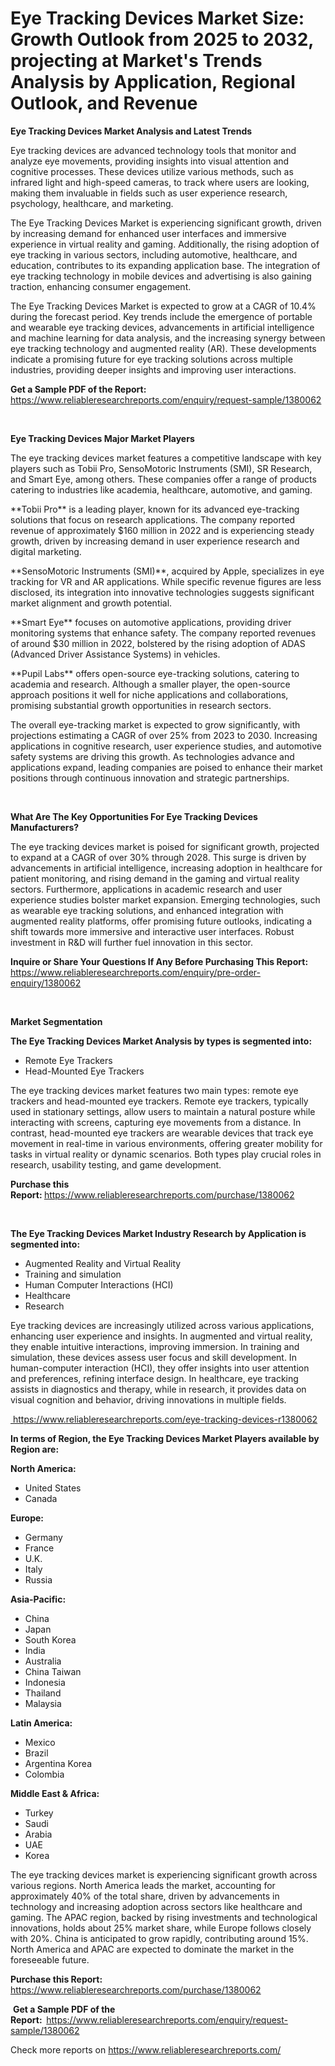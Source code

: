 <p><h1>Eye Tracking Devices Market Size: Growth Outlook from 2025 to 2032, projecting at Market's Trends Analysis by Application, Regional Outlook, and Revenue</h1></p><p><strong>Eye Tracking Devices Market Analysis and Latest Trends</strong></p>
<p><p>Eye tracking devices are advanced technology tools that monitor and analyze eye movements, providing insights into visual attention and cognitive processes. These devices utilize various methods, such as infrared light and high-speed cameras, to track where users are looking, making them invaluable in fields such as user experience research, psychology, healthcare, and marketing.</p><p>The Eye Tracking Devices Market is experiencing significant growth, driven by increasing demand for enhanced user interfaces and immersive experience in virtual reality and gaming. Additionally, the rising adoption of eye tracking in various sectors, including automotive, healthcare, and education, contributes to its expanding application base. The integration of eye tracking technology in mobile devices and advertising is also gaining traction, enhancing consumer engagement.</p><p>The Eye Tracking Devices Market is expected to grow at a CAGR of 10.4% during the forecast period. Key trends include the emergence of portable and wearable eye tracking devices, advancements in artificial intelligence and machine learning for data analysis, and the increasing synergy between eye tracking technology and augmented reality (AR). These developments indicate a promising future for eye tracking solutions across multiple industries, providing deeper insights and improving user interactions.</p></p>
<p><strong>Get a Sample PDF of the Report:&nbsp;</strong> <a href="https://www.reliableresearchreports.com/enquiry/request-sample/1380062?utm_campaign=2205&utm_medium=2&utm_source=Github&utm_content=ia&utm_term=21022025&utm_id=eye-tracking-devices">https://www.reliableresearchreports.com/enquiry/request-sample/1380062</a></p>
<p>&nbsp;</p>
<p><strong>Eye Tracking Devices Major Market Players</strong></p>
<p><p>The eye tracking devices market features a competitive landscape with key players such as Tobii Pro, SensoMotoric Instruments (SMI), SR Research, and Smart Eye, among others. These companies offer a range of products catering to industries like academia, healthcare, automotive, and gaming.</p><p>**Tobii Pro** is a leading player, known for its advanced eye-tracking solutions that focus on research applications. The company reported revenue of approximately $160 million in 2022 and is experiencing steady growth, driven by increasing demand in user experience research and digital marketing.</p><p>**SensoMotoric Instruments (SMI)**, acquired by Apple, specializes in eye tracking for VR and AR applications. While specific revenue figures are less disclosed, its integration into innovative technologies suggests significant market alignment and growth potential.</p><p>**Smart Eye** focuses on automotive applications, providing driver monitoring systems that enhance safety. The company reported revenues of around $30 million in 2022, bolstered by the rising adoption of ADAS (Advanced Driver Assistance Systems) in vehicles.</p><p>**Pupil Labs** offers open-source eye-tracking solutions, catering to academia and research. Although a smaller player, the open-source approach positions it well for niche applications and collaborations, promising substantial growth opportunities in research sectors.</p><p>The overall eye-tracking market is expected to grow significantly, with projections estimating a CAGR of over 25% from 2023 to 2030. Increasing applications in cognitive research, user experience studies, and automotive safety systems are driving this growth. As technologies advance and applications expand, leading companies are poised to enhance their market positions through continuous innovation and strategic partnerships.</p></p>
<p>&nbsp;</p>
<p><strong>What Are The Key Opportunities For Eye Tracking Devices Manufacturers?</strong></p>
<p><p>The eye tracking devices market is poised for significant growth, projected to expand at a CAGR of over 30% through 2028. This surge is driven by advancements in artificial intelligence, increasing adoption in healthcare for patient monitoring, and rising demand in the gaming and virtual reality sectors. Furthermore, applications in academic research and user experience studies bolster market expansion. Emerging technologies, such as wearable eye tracking solutions, and enhanced integration with augmented reality platforms, offer promising future outlooks, indicating a shift towards more immersive and interactive user interfaces. Robust investment in R&D will further fuel innovation in this sector.</p></p>
<p><strong>Inquire or Share Your Questions If Any Before Purchasing This Report:</strong> <a href="https://www.reliableresearchreports.com/enquiry/pre-order-enquiry/1380062?utm_campaign=2205&utm_medium=2&utm_source=Github&utm_content=ia&utm_term=21022025&utm_id=eye-tracking-devices">https://www.reliableresearchreports.com/enquiry/pre-order-enquiry/1380062</a></p>
<p>&nbsp;</p>
<p><strong>Market Segmentation</strong></p>
<p><strong>The Eye Tracking Devices Market Analysis by types is segmented into:</strong></p>
<p><ul><li>Remote Eye Trackers</li><li>Head-Mounted Eye Trackers</li></ul></p>
<p><p>The eye tracking devices market features two main types: remote eye trackers and head-mounted eye trackers. Remote eye trackers, typically used in stationary settings, allow users to maintain a natural posture while interacting with screens, capturing eye movements from a distance. In contrast, head-mounted eye trackers are wearable devices that track eye movement in real-time in various environments, offering greater mobility for tasks in virtual reality or dynamic scenarios. Both types play crucial roles in research, usability testing, and game development.</p></p>
<p><strong>Purchase this Report:&nbsp;</strong><a href="https://www.reliableresearchreports.com/purchase/1380062?utm_campaign=2205&utm_medium=2&utm_source=Github&utm_content=ia&utm_term=21022025&utm_id=eye-tracking-devices">https://www.reliableresearchreports.com/purchase/1380062</a></p>
<p>&nbsp;</p>
<p><strong>The Eye Tracking Devices Market Industry Research by Application is segmented into:</strong></p>
<p><ul><li>Augmented Reality and Virtual Reality</li><li>Training and simulation</li><li>Human Computer Interactions (HCI)</li><li>Healthcare</li><li>Research</li></ul></p>
<p><p>Eye tracking devices are increasingly utilized across various applications, enhancing user experience and insights. In augmented and virtual reality, they enable intuitive interactions, improving immersion. In training and simulation, these devices assess user focus and skill development. In human-computer interaction (HCI), they offer insights into user attention and preferences, refining interface design. In healthcare, eye tracking assists in diagnostics and therapy, while in research, it provides data on visual cognition and behavior, driving innovations in multiple fields.</p></p>
<p><a href="https://www.reliableresearchreports.com/eye-tracking-devices-r1380062?utm_campaign=2205&utm_medium=2&utm_source=Github&utm_content=ia&utm_term=21022025&utm_id=eye-tracking-devices">&nbsp;https://www.reliableresearchreports.com/eye-tracking-devices-r1380062</a></p>
<p><strong>In terms of Region, the Eye Tracking Devices Market Players available by Region are:</strong></p>
<p>
    <p> <strong> North America: </strong>
        <ul>
            <li>United States</li>
            <li>Canada</li>
        </ul>
        </p> 
    <p> <strong> Europe: </strong>
        <ul>
            <li>Germany</li>
            <li>France</li>
            <li>U.K.</li>
            <li>Italy</li>
            <li>Russia</li>
        </ul>
        </p> 
    <p> <strong> Asia-Pacific: </strong>
        <ul>
            <li>China</li>
            <li>Japan</li>
            <li>South Korea</li>
            <li>India</li>
            <li>Australia</li>
            <li>China Taiwan</li>
            <li>Indonesia</li>
            <li>Thailand</li>
            <li>Malaysia</li>
        </ul>
        </p> 
    <p> <strong> Latin America: </strong>
        <ul>
            <li>Mexico</li>
            <li>Brazil</li>
            <li>Argentina Korea</li>
            <li>Colombia</li>
        </ul>
        </p> 
    <p> <strong> Middle East & Africa: </strong>
        <ul>
            <li>Turkey</li>
            <li>Saudi</li>
            <li>Arabia</li>
            <li>UAE</li>
            <li>Korea</li>
        </ul>
    </p>
    </p>
<p><p>The eye tracking devices market is experiencing significant growth across various regions. North America leads the market, accounting for approximately 40% of the total share, driven by advancements in technology and increasing adoption across sectors like healthcare and gaming. The APAC region, backed by rising investments and technological innovations, holds about 25% market share, while Europe follows closely with 20%. China is anticipated to grow rapidly, contributing around 15%. North America and APAC are expected to dominate the market in the foreseeable future.</p></p>
<p><strong>Purchase this Report: </strong><a href="https://www.reliableresearchreports.com/purchase/1380062?utm_campaign=2205&utm_medium=2&utm_source=Github&utm_content=ia&utm_term=21022025&utm_id=eye-tracking-devices">https://www.reliableresearchreports.com/purchase/1380062</a></p>
<p>&nbsp;<strong>Get a Sample PDF of the Report:&nbsp;&nbsp;</strong><a href="https://www.reliableresearchreports.com/enquiry/request-sample/1380062?utm_campaign=2205&utm_medium=2&utm_source=Github&utm_content=ia&utm_term=21022025&utm_id=eye-tracking-devices">https://www.reliableresearchreports.com/enquiry/request-sample/1380062</a></p>
<p><strong></strong></p>
<p>Check more reports on <a href="https://www.reliableresearchreports.com/?utm_campaign=2205&utm_medium=2&utm_source=Github&utm_content=ia&utm_term=21022025&utm_id=eye-tracking-devices">https://www.reliableresearchreports.com/</a></p>